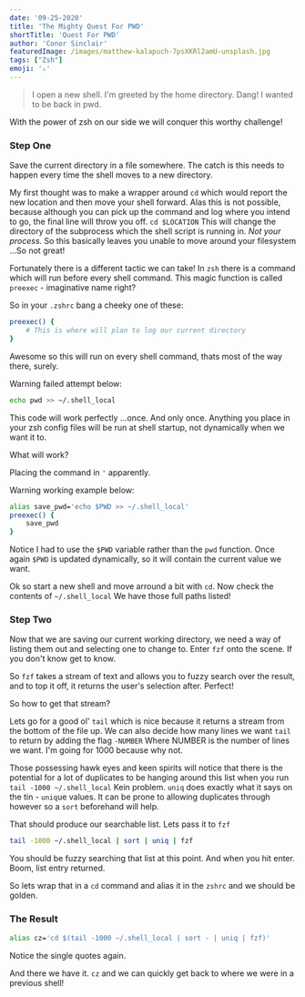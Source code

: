 ```yaml
---
date: '09-25-2020'
title: 'The Mighty Quest For PWD'
shortTitle: 'Quest For PWD'
author: 'Conor Sinclair'
featuredImage: /images/matthew-kalapuch-7psXKRl2amU-unsplash.jpg
tags: ["Zsh"]
emoji: '⚔'
---
```


> I open a new shell. I'm greeted by the home directory. Dang! I wanted to be back in pwd.

With the power of zsh on our side we will conquer this worthy challenge!

### Step One

Save the current directory in a file somewhere. The catch is this needs to happen every time the shell moves to a new directory.

My first thought was to make a wrapper around `cd` which would report the new location and then move your shell forward. Alas this is not possible, because although you can pick up the command and log where you intend to go, the final line will throw you off. `cd $LOCATION` This will change the directory of the subprocess which the shell script is running in. *Not your process.* So this basically leaves you unable to move around your filesystem ...So not great!

Fortunately there is a different tactic we can take! In `zsh` there is a command which will run before every shell command. This magic function is called `preexec` - imaginative name right?

So in your `.zshrc` bang a cheeky one of these:

```bash
preexec() {
	# This is where will plan to log our current directory
}
```

Awesome so this will run on every shell command, thats most of the way there, surely.

Warning failed attempt below:

```bash
echo pwd >> ~/.shell_local
```

This code will work perfectly ...once. And only once. Anything you place in your zsh config files will be run at shell startup, not dynamically when we want it to.

What will work?

Placing the command in `'` apparently.

Warning working example below:

```bash
alias save_pwd='echo $PWD >> ~/.shell_local'
preexec() {
	save_pwd
}
```

Notice I had to use the `$PWD` variable rather than the `pwd` function. Once again `$PWD` is updated dynamically, so it will contain the current value we want.

Ok so start a new shell and move arround a bit with `cd`. Now check the contents of `~/.shell_local` We have those full paths listed!

### Step Two

Now that we are saving our current working directory, we need a way of listing them out and selecting one to change to. Enter `fzf` onto the scene. If you don't know get to know.

So `fzf` takes a stream of text and allows you to fuzzy search over the result, and to top it off, it returns the user's selection after. Perfect!

So how to get that stream?

Lets go for a good ol' `tail` which is nice because it returns a stream from the bottom of the file up. We can also decide how many lines we want `tail` to return by adding the flag `-NUMBER` Where NUMBER is the number of lines we want. I'm going for 1000 because why not.

Those possessing hawk eyes and keen spirits will notice that there is the potential for a lot of duplicates to be hanging around this list when you run `tail -1000 ~/.shell_local` Kein problem. `uniq` does exactly what it says on the tin - `uniq`ue values. It can be prone to allowing duplicates through however so a `sort` beforehand will help.

That should produce our searchable list. Lets pass it to `fzf`

```bash
tail -1000 ~/.shell_local | sort | uniq | fzf
```

You should be fuzzy searching that list at this point. And when you hit enter. Boom, list entry returned.

So lets wrap that in a `cd` command and alias it in the `zshrc` and we should be golden.

### The Result

```bash
alias cz='cd $(tail -1000 ~/.shell_local | sort - | uniq | fzf)'
```

Notice the single quotes again.

And there we have it. `cz` and we can quickly get back to where we were in a previous shell!
